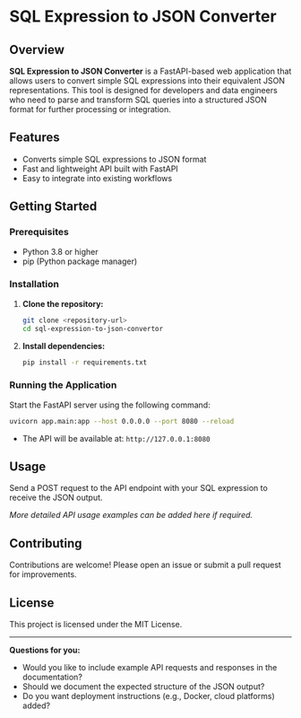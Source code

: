 # SQL Expression to JSON Converter

## Overview

**SQL Expression to JSON Converter** is a FastAPI-based web application that allows users to convert simple SQL expressions into their equivalent JSON representations. This tool is designed for developers and data engineers who need to parse and transform SQL queries into a structured JSON format for further processing or integration.

## Features

- Converts simple SQL expressions to JSON format
- Fast and lightweight API built with FastAPI
- Easy to integrate into existing workflows

## Getting Started

### Prerequisites

- Python 3.8 or higher
- pip (Python package manager)

### Installation

1. **Clone the repository:**
    ```sh
    git clone <repository-url>
    cd sql-expression-to-json-convertor
    ```

2. **Install dependencies:**
    ```sh
    pip install -r requirements.txt
    ```

### Running the Application

Start the FastAPI server using the following command:

```sh
uvicorn app.main:app --host 0.0.0.0 --port 8080 --reload
```

- The API will be available at: `http://127.0.0.1:8080`
    
## Usage

Send a POST request to the API endpoint with your SQL expression to receive the JSON output.

*More detailed API usage examples can be added here if required.*

## Contributing

Contributions are welcome! Please open an issue or submit a pull request for improvements.

## License

This project is licensed under the MIT License.

---

**Questions for you:**
- Would you like to include example API requests and responses in the documentation?
- Should we document the expected structure of the JSON output?
- Do you want deployment instructions (e.g., Docker, cloud platforms) added?

